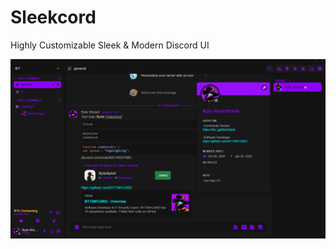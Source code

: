 # Sleekcord
Highly Customizable Sleek & Modern Discord UI

![v2](https://github.com/BYT3W1Z4RD/Sleekcord/blob/main/Sleekcord.png)
